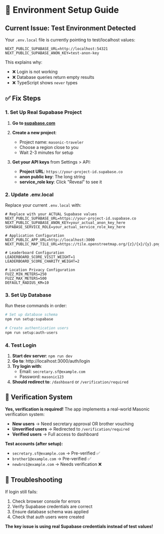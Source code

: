 # 🔧 Environment Setup Guide

## Current Issue: Test Environment Detected

Your `.env.local` file is currently pointing to test/localhost values:
```
NEXT_PUBLIC_SUPABASE_URL=http://localhost:54321
NEXT_PUBLIC_SUPABASE_ANON_KEY=test-anon-key
```

This explains why:
- ❌ Login is not working
- ❌ Database queries return empty results
- ❌ TypeScript shows `never` types

## ✅ Fix Steps

### 1. Set Up Real Supabase Project

1. **Go to [supabase.com](https://supabase.com)**
2. **Create a new project**:
   - Project name: `masonic-traveler`
   - Choose a region close to you
   - Wait 2-3 minutes for setup

3. **Get your API keys** from Settings > API:
   - **Project URL**: `https://your-project-id.supabase.co`
   - **anon public key**: The long string
   - **service_role key**: Click "Reveal" to see it

### 2. Update .env.local

Replace your current `.env.local` with:

```env
# Replace with your ACTUAL Supabase values
NEXT_PUBLIC_SUPABASE_URL=https://your-project-id.supabase.co
NEXT_PUBLIC_SUPABASE_ANON_KEY=your_actual_anon_key_here
SUPABASE_SERVICE_ROLE=your_actual_service_role_key_here

# Application Configuration
NEXT_PUBLIC_APP_URL=http://localhost:3000
NEXT_PUBLIC_MAP_TILE_URL=https://tile.openstreetmap.org/{z}/{x}/{y}.png

# Leaderboard Configuration
LEADERBOARD_SCORE_VISIT_WEIGHT=1
LEADERBOARD_SCORE_CHARITY_WEIGHT=2

# Location Privacy Configuration
FUZZ_MIN_METERS=250
FUZZ_MAX_METERS=500
DEFAULT_RADIUS_KM=10
```

### 3. Set Up Database

Run these commands in order:

```bash
# Set up database schema
npm run setup:supabase

# Create authentication users
npm run setup:auth-users
```

### 4. Test Login

1. **Start dev server**: `npm run dev`
2. **Go to**: http://localhost:3000/auth/login
3. **Try login with**:
   - Email: `secretary.sf@example.com`
   - Password: `masonic123`
4. **Should redirect to**: `/dashboard` or `/verification/required`

## 🔧 Verification System

**Yes, verification is required!** The app implements a real-world Masonic verification system:

- **New users** → Need secretary approval OR brother vouching
- **Unverified users** → Redirected to `/verification/required`
- **Verified users** → Full access to dashboard

**Test accounts (after setup):**
- `secretary.sf@example.com` → Pre-verified ✅
- `brother1@example.com` → Pre-verified ✅
- `newbro1@example.com` → Needs verification ❌

## 🚨 Troubleshooting

If login still fails:
1. Check browser console for errors
2. Verify Supabase credentials are correct
3. Ensure database schema was applied
4. Check that auth users were created

**The key issue is using real Supabase credentials instead of test values!**
